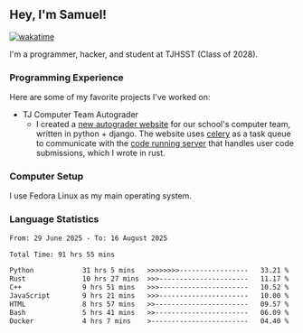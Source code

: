 ## Hey, I'm Samuel!
[![wakatime](https://wakatime.com/badge/user/879aea6b-e969-410f-b0b6-2bb4510bea6f.svg)](https://wakatime.com/@879aea6b-e969-410f-b0b6-2bb4510bea6f)

I'm a programmer, hacker, and student at TJHSST (Class of 2028).

### Programming Experience
Here are some of my favorite projects I've worked on:
- TJ Computer Team Autograder
  - I created a [new autograder website](https://github.com/TJ-Computer-Team/autograder2) for our school's computer team, written in python + django. The website uses [celery](https://github.com/celery/celery) as a task queue to communicate with the [code running server](https://github.com/TJ-Computer-Team/coderunner) that handles user code submissions, which I wrote in rust.

### Computer Setup
I use Fedora Linux as my main operating system.

### Language Statistics
<!--START_SECTION:waka-->

```txt
From: 29 June 2025 - To: 16 August 2025

Total Time: 91 hrs 55 mins

Python            31 hrs 5 mins   >>>>>>>>-----------------   33.21 %
Rust              10 hrs 27 mins  >>>----------------------   11.17 %
C++               9 hrs 51 mins   >>>----------------------   10.52 %
JavaScript        9 hrs 21 mins   >>>----------------------   10.00 %
HTML              8 hrs 57 mins   >>-----------------------   09.57 %
Bash              5 hrs 41 mins   >>-----------------------   06.09 %
Docker            4 hrs 7 mins    >------------------------   04.40 %
```

<!--END_SECTION:waka-->
